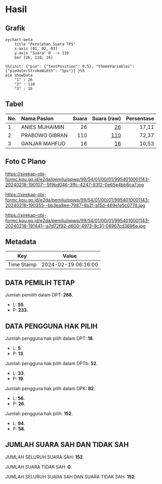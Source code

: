 # Hasil

## Grafik

```mermaid
xychart-beta
    title "Perolehan Suara TPS"
    x-axis [01, 02, 03]
    y-axis "Suara" 0 --> 110
    bar [26, 110, 16]
```

```mermaid
%%{init: {"pie": {"textPosition": 0.5}, "themeVariables": {"pieOuterStrokeWidth": "5px"}} }%%
pie showData
    "1" : 26
    "2" : 110
    "3" : 16
```

## Tabel

| No. | Nama Paslon    | Suara | Suara (raw) | Persentase |
|:--- |:-------------- | -----:| -----------:| ----------:|
| 1   | ANIES MUHAIMIN | 26    | [26][p-1]   | 17,11      |
| 2   | PRABOWO GIBRAN | 110   | [110][p-2]  | 72,37      |
| 3   | GANJAR MAHFUD  | 16    | [16][p-3]   | 10,53      |


[p-1]: https://github.com/gigit-pemilu/pemilu-2024-99-luar-negeri/blob/main/pilpres/hitung-suara/sub/99-luar-negeri/sub/54-johor-bahru-malaysia/sub/01-johor-bahru-malaysia/sub/0001-johor-bahru-malaysia/sub/143-ksk-133/sub/paslon-1.txt
[p-2]: https://github.com/gigit-pemilu/pemilu-2024-99-luar-negeri/blob/main/pilpres/hitung-suara/sub/99-luar-negeri/sub/54-johor-bahru-malaysia/sub/01-johor-bahru-malaysia/sub/0001-johor-bahru-malaysia/sub/143-ksk-133/sub/paslon-2.txt
[p-3]: https://github.com/gigit-pemilu/pemilu-2024-99-luar-negeri/blob/main/pilpres/hitung-suara/sub/99-luar-negeri/sub/54-johor-bahru-malaysia/sub/01-johor-bahru-malaysia/sub/0001-johor-bahru-malaysia/sub/143-ksk-133/sub/paslon-3.txt

## Foto C Plano

https://sirekap-obj-formc.kpu.go.id/e2da/pemilu/ppwp/99/54/01/00/01/9954010001143-20240218-190107--5f9bd046-3ffc-4247-83f2-0e65e4bb6ca7.jpg

https://sirekap-obj-formc.kpu.go.id/e2da/pemilu/ppwp/99/54/01/00/01/9954010001143-20240218-190355--bb3ea8ee-7987-4b2f-a15d-469e1e5c077d.jpg

https://sirekap-obj-formc.kpu.go.id/e2da/pemilu/ppwp/99/54/01/00/01/9954010001143-20240218-191441--a7d72f92-d600-4973-8c31-08967cd3696e.jpg


## Metadata

| Key        | Value               |
| ---------- | ------------------- |
| Time Stamp | 2024-02-19 06:16:00 |


## DATA PEMILIH TETAP

Jumlah pemilih dalam DPT: **288**.
 * L: **55**.
 * P: **233**.

## DATA PENGGUNA HAK PILIH

Jumlah pengguna hak pilih dalam DPT: **18**.
 * L: **5**.
 * P: **13**.

Jumlah pengguna hak pilih dalam DPTb: **52**.
 * L: **33**.
 * P: **19**.

Jumlah pengguna hak pilih dalam DPK: **82**.
 * L: **56**.
 * P: **26**.

Jumlah pengguna hak pilih: **152**.
 * L: **94**.
 * P: **58**.

## JUMLAH SUARA SAH DAN TIDAK SAH

JUMLAH SELURUH SUARA SAH: **152**.

JUMLAH SUARA TIDAK SAH: **0**.

JUMLAH SELURUH SUARA SAH DAN SUARA TIDAK SAH: **152**.


